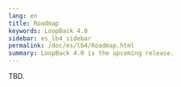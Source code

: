 ```yaml
---
lang: en
title: Roadmap
keywords: LoopBack 4.0
sidebar: es_lb4_sidebar
permalink: /doc/es/lb4/Roadmap.html
summary: LoopBack 4.0 is the upcoming release.
---
```


TBD.
